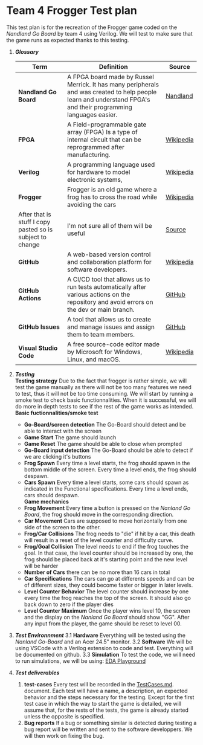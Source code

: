 # Team 4 Frogger Test plan
This test plan is for the recreation of the Frogger game coded on the *Nandland Go Board*  by team 4 using Verilog. We will test to make sure that the game runs as expected thanks to this testing.

1. ***Glossary***

    | Term | Definition | Source |
    | ---- | ---------- | ------ |
    | **Nandland Go Board** | A FPGA board made by Russel Merrick. It has many peripherals and was created to help people learn and understand FPGA's and their programming languages easier.| [Nandland](https://nandland.com/the-go-board/) |
    | **FPGA** | A Field-programmable gate array (FPGA) Is a type of internal circuit that can be reprogrammed after manufacturing. | [Wikipedia](https://en.wikipedia.org/wiki/Field-programmable_gate_array) |
    | **Verilog** | A programming language used for hardware to model electronic systems,  | [Wikipedia](https://en.wikipedia.org/wiki/Verilog) |
    | **Frogger** | Frogger is an old game where a frog has to cross the road while avoiding the cars | [Wikipedia](https://en.wikipedia.org/wiki/Frogger) |
    | After that is stuff I copy pasted so is subject to change | I'm not sure all of them will be useful| [Source](https://www.youtube.com/watch?v=uKeKuaJ4nlw) |
    | **GitHub** | A web-based version control and collaboration platform for software developers. | [Wikipedia](https://en.wikipedia.org/wiki/GitHub) |
    | **GitHub Actions** | A CI/CD tool that allows us to run tests automatically after various actions on the repository and avoid errors on the dev or main branch. | [GitHub](https://docs.github.com/en/actions) |
    | **GitHub Issues** | A tool that allows us to create and manage issues and assign them to team members. | [GitHub](https://docs.github.com/en/issues) |
    | **Visual Studio Code** | A free source-code editor made by Microsoft for Windows, Linux, and macOS. | [Wikipedia](https://en.wikipedia.org/wiki/Visual_Studio_Code) |
2. ***Testing***
\
    **Testing strategy**
    Due to the fact that frogger is rather simple, we will test the game manually as there will not be too many features we need to test, thus it will not be too time consuming. We will start by running a smoke test to check basic functionnalities. When it is successful, we will do more in depth tests to see if the rest of the game works as intended.
\
    **Basic fuctionnalities/smoke test**
    - **Go-Board/screen detection** The Go-Board should detect and be able to interact with the screen
    - **Game Start** The game should launch
    - **Game Reset** The game should be able to close when prompted
    - **Go-Board input detection** The Go-Board should be able to detect if we are clicking it's buttons
    - **Frog Spawn** Every time a level starts, the frog should spawn in the bottom middle of the screen. Every time a level ends, the frog should despawn.
    - **Cars Spawn** Every time a level starts, some cars should spawn as indicated in the Functional specifications. Every time a level ends, cars should despawn.
\
    **Game mechanics**
    - **Frog Movement** Every time a button is pressed on the *Nanland Go Board*, the frog should move in the corresponding direction.
    - **Car Movement** Cars are supposed to move horizontally from one side of the screen to the other.
    - **Frog/Car Collisions** The frog needs to "die" if hit by a car, this death will result in a reset of the level counter and difficulty curve.
    - **Frog/Goal Collision** The level needs to end if the frog touches the goal. In that case, the level counter should be increased by one, the frog should be placed back at it's starting point and the new level will be harder
    - **Number of Cars** there can be no more than 16 cars in total
    - **Car Specifications** The cars can go at differents speeds and can be of different sizes, they could become faster or bigger in later levels.
    - **Level Counter Behavior** The level counter should increase by one every time the frog reaches the top of the screen. It should also go back down to zero if the player dies
    - **Level Counter Maximum** Once the player wins level 10, the screen and the display on the *Nanland Go Board* should show "GG". After any input from the player, the game should be reset to level 00.

3. ***Test Environnment***
    3.1 **Hardware**
        Everything will be tested using the *Nanland Go-Board* and an Acer 24.5" monitor. 
    3.2 **Software**
        We will be using VSCode with a Verilog extension to code and test. Everything will be documented on github.
    3.3 **Simulation**
        To test the code, we will need to run simulations, we will be using: [EDA Playground](https://edaplayground.com)


4. ***Test deliverables***

    1. **test-cases**
        Every test will be recorded in the [TestCases.md](TestCases.md). document. Each test will have a name, a description, an expected behavior and the steps necessary for the testing.
        Except for the first test case in which the way to start the game is detailed, we will assume that, for the rests of the tests, the game is already started unless the opposite is specified.
    2. **Bug reports**
        If a bug or something similar is detected during testing a bug report will be written and sent to the software developpers. We will then work on fixing the bug.

